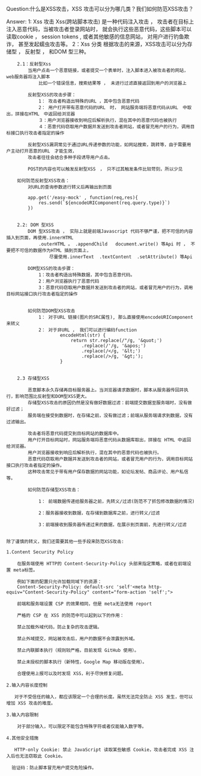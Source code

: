 Question:什么是XSS攻击，XSS 攻击可以分为哪几类？我们如何防范XSS攻击？

Answer:
    1: Xss 攻击
        Xss(跨站脚本攻击) 是一种代码注入攻击 ， 攻击者在目标上注入恶意代码，当被攻击者登录网站时，
            就会执行这些恶意代码，这些脚本可以读取cookie ， session tokens , 或者其他敏感的信息网站，
             对用户进行钓鱼欺诈， 甚至发起蠕虫攻击等。
    2：Xss 分类
        根据攻击的来源，XSS攻击可以分为存储型 ， 反射型 ， 和DOM 型三种。

        2.1：反射型Xss 
            当用户点击一个恶意链接，或者提交一个表单时，注入脚本进入被攻击者的网站，web服务器将注入脚本
                比如一个错误信息，搜索结果等 ， 未进行过滤直接返回到用户的浏览器上
            
            反射型XSS的攻击步骤：
                1： 攻击者构造出特殊的URL ，其中包含恶意代码
                2： 用户打开带有恶意代码的URL　时，　网站服务端将恶意代码从URL　中取出，拼接在HTML　中返回给浏览器
                ３：用户浏览器接收到响应后解析执行，混在其中的恶意代码也被执行
                ４：恶意代码窃取用户数据并发送到攻击者网站，或者冒充用户的行为，调用目标接口执行攻击者指定的操作

            反射型XSS漏洞常见于通过URL传递参数的功能，如网站搜索，跳转等，由于需要用户主动打开恶意的URL　才能生效，
            攻击者往往会结合多种手段诱导用户点击。

            POST的内容也可以触发反射型XSS　，　只不过其触发条件比较苛刻，所以少见

        如何防范反射型XSS攻击：
            对URL的查询参数进行转义后再输出到页面
            
            app.get('/easy-mock' , function(req,res){
                res.send(`${encodeURIComponent(req.query.type)}`)
            })
        

        2.2: DOM 型XSS 
            DOM 型XSS攻击 ， 实际上就是前端Javascript 代码不够严谨，把不可信的内容插入到页面，再使用.innerHTML
                .outerHTML 。 .appendChild   document.write() 等Api 时 ， 不要把不可信的数据作为HTML 插到页面上，
                    尽量使用.innerText  .textContent  .setAttribute() 等Api

            DOM型XSS的攻击步骤：    
                1：攻击者构造出特殊数据，其中包含恶意代码。
                2：用户浏览器执行了恶意代码
                3：恶意代码窃取用户数据并发送到攻击者的网站，或者冒充用户的行为，调用目标网站接口执行攻击者指定的操作
            

            如何防范DOM型XSS攻击
                1： 对于URL 链接(图片的SRC属性), 那么直接使用encodeURIComponent来转义
                2： 对于非URL ， 我们可以进行编码function
                        encodeHtml(str) {   
                            return str.replace(/"/g, '&quot;')           
                                .replace(/'/g, '&apos;')          
                                .replace(/</g, '&lt;')         
                                .replace(/>/g, '&gt;');
                        }


        2.3 存储型XSS 

            恶意脚本永久存储再目标服务器上。当浏览器请求数据时，脚本从服务器传回并执行，影响范围比反射型和DOM型XSS更大。
            存储型XSS攻击的原因仍然是没有做好数据过滤：前端提交数据至服务端时，没有做好过滤；
            服务端在接受到数据时，在存储之前，没有做过滤；前端从服务端请求到数据，没有过滤输出。

            攻击者将恶意代码提交到目标网站的数据库中。
            用户打开目标网站时，网站服务端将恶意代码从数据库取出，拼接在 HTML 中返回给浏览器。
            用户浏览器接收到响应后解析执行，混在其中的恶意代码也被执行。
            恶意代码窃取用户数据并发送到攻击者的网站，或者冒充用户的行为，调用目标网站接口执行攻击者指定的操作。
            这种攻击常见于带有用户保存数据的网站功能，如论坛发帖、商品评论、用户私信等。

            如何防范存储型XSS攻击：

                1： 前端数据传递给服务器之前，先转义/过滤(防范不了抓包修改数据的情况)

                2：服务器接收到数据，在存储到数据库之前，进行转义/过滤

                3：前端接收到服务器传递过来的数据，在展示到页面前，先进行转义/过滤


    除了谨慎的转义，我们还需要其他一些手段来防范XSS攻击:

    1.Content Security Policy

        在服务端使用 HTTP的 Content-Security-Policy 头部来指定策略，或者在前端设置 meta标签。

        例如下面的配置只允许加载同域下的资源：
        Content-Security-Policy: default-src 'self'<meta http-equiv="Content-Security-Policy" content="form-action 'self';">

        前端和服务端设置 CSP 的效果相同，但是 meta无法使用 report

        严格的 CSP 在 XSS 的防范中可以起到以下的作用：

        禁止加载外域代码，防止复杂的攻击逻辑。

        禁止外域提交，网站被攻击后，用户的数据不会泄露到外域。

        禁止内联脚本执行（规则较严格，目前发现 GitHub 使用）。

        禁止未授权的脚本执行（新特性，Google Map 移动版在使用）。

        合理使用上报可以及时发现 XSS，利于尽快修复问题。

    2.输入内容长度控制

       对于不受信任的输入，都应该限定一个合理的长度。虽然无法完全防止 XSS 发生，但可以增加 XSS 攻击的难度。    

    3.输入内容限制

        对于部分输入，可以限定不能包含特殊字符或者仅能输入数字等。

    4.其他安全措施

       HTTP-only Cookie: 禁止 JavaScript 读取某些敏感 Cookie，攻击者完成 XSS 注入后也无法窃取此 Cookie。

      验证码：防止脚本冒充用户提交危险操作。